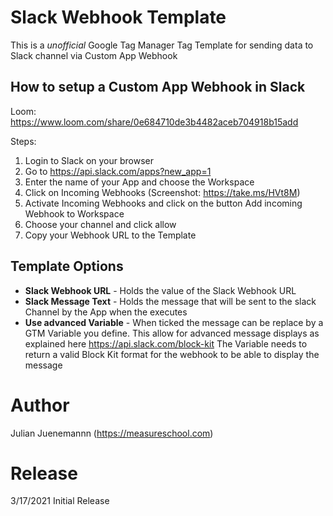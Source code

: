 # Slack Webhook Template
This is a *unofficial* Google Tag Manager Tag Template for sending data to Slack channel via Custom App Webhook

## How to setup a Custom App Webhook in Slack

Loom: https://www.loom.com/share/0e684710de3b4482aceb704918b15add

Steps:
1. Login to Slack on your browser
2. Go to https://api.slack.com/apps?new_app=1 
2. Enter the name of your App and choose the Workspace
3. Click on Incoming Webhooks (Screenshot: https://take.ms/HVt8M)
4. Activate Incoming Webhooks and click on the button Add incoming Webhook to Workspace
5. Choose your channel and click allow
5. Copy your Webhook URL to the Template

## Template Options

* **Slack Webhook URL** - Holds the value of the Slack Webhook URL
* **Slack Message Text** - Holds the message that will be sent to the slack Channel by the App when the executes
* **Use advanced Variable** - When ticked the message can be replace by a GTM Variable you define. This allow for advanced message displays as explained here https://api.slack.com/block-kit The Variable needs to return a valid Block Kit format for the webhook to be able to display the message

# Author
Julian Juenemannn (https://measureschool.com)

# Release
3/17/2021 Initial Release
